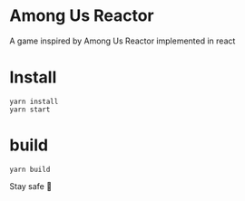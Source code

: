 # Among Us Reactor

A game inspired by Among Us Reactor implemented in react

# Install

```
yarn install
yarn start
```

# build

```
yarn build
```

Stay safe 🤿
